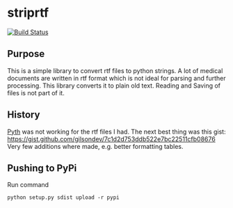 # striprtf
[![Build Status](https://api.travis-ci.org/joshy/striprtf.svg?branch=master)](https://travis-ci.org/joshy/striprtf)

## Purpose
This is a simple library to convert rtf files to python strings. A lot of
medical documents are written in rtf format which is not ideal for parsing
and further processing. This library converts it to plain old text. Reading
and Saving of files is not part of it.

## History
[Pyth](https://github.com/brendonh/pyth) was not working for the rtf files I
had. The next best thing was this gist:
https://gist.github.com/gilsondev/7c1d2d753ddb522e7bc22511cfb08676
Very few additions where made, e.g. better formatting tables.

## Pushing to PyPi
Run command
```
python setup.py sdist upload -r pypi
```

